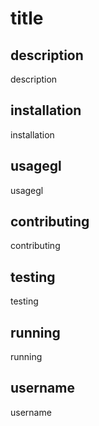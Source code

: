 

# title

## description 
description

## installation
installation

## usagegl
usagegl

## contributing
contributing

## testing
testing

## running
running

## username
username



    